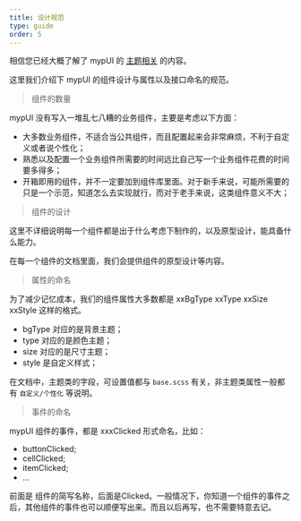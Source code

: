 ```yaml
---
title: 设计规范
type: guide
order: 5
---
```


相信您已经大概了解了 mypUI 的 [主题相关](/doc/guide/theme.html) 的内容。

这里我们介绍下 mypUI 的组件设计与属性以及接口命名的规范。

> 组件的数量

mypUI 没有写入一堆乱七八糟的业务组件，主要是考虑以下方面：

- 大多数业务组件，不适合当公共组件，而且配置起来会非常麻烦，不利于自定义或者说个性化；
- 熟悉以及配置一个业务组件所需要的时间远比自己写一个业务组件花费的时间要多得多；
- 开箱即用的组件，并不一定要加到组件库里面。对于新手来说，可能所需要的只是一个示范，知道怎么去实现就行，而对于老手来说，这类组件意义不大；

> 组件的设计

这里不详细说明每一个组件都是出于什么考虑下制作的，以及原型设计，能具备什么能力。

在每一个组件的文档里面，我们会提供组件的原型设计等内容。

> 属性的命名

为了减少记忆成本，我们的组件属性大多数都是 xxBgType xxType xxSize xxStyle 这样的格式。

- bgType 对应的是背景主题；
- type 对应的是颜色主题；
- size 对应的是尺寸主题；
- style 是自定义样式；

在文档中，主题类的字段，可设置值都与 `base.scss` 有关，非主题类属性一般都有 `自定义/个性化` 等说明。

> 事件的命名

mypUI 组件的事件，都是 xxxClicked 形式命名，比如：

- buttonClicked;
- cellClicked;
- itemClicked;
- ...

前面是 组件的简写名称，后面是Clicked。一般情况下，你知道一个组件的事件之后，其他组件的事件也可以顺便写出来。而且以后再写，也不需要特意去记。
